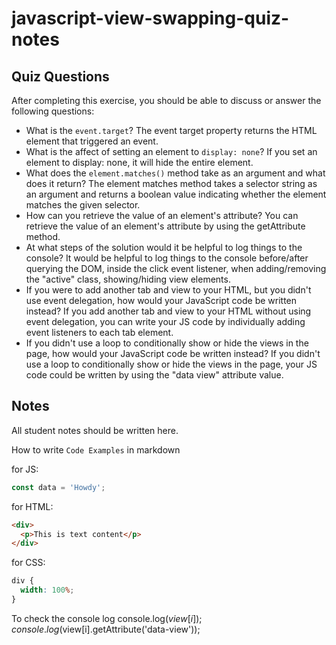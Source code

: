# javascript-view-swapping-quiz-notes

## Quiz Questions

After completing this exercise, you should be able to discuss or answer the following questions:

- What is the `event.target`?
  The event target property returns the HTML element that triggered an event.
- What is the affect of setting an element to `display: none`?
  If you set an element to display: none, it will hide the entire element.
- What does the `element.matches()` method take as an argument and what does it return?
  The element matches method takes a selector string as an argument and returns a boolean value indicating whether the element matches the given selector.
- How can you retrieve the value of an element's attribute?
  You can retrieve the value of an element's attribute by using the getAttribute method.
- At what steps of the solution would it be helpful to log things to the console?
  It would be helpful to log things to the console before/after querying the DOM, inside the click event listener, when adding/removing the "active" class, showing/hiding view elements.
- If you were to add another tab and view to your HTML, but you didn't use event delegation, how would your JavaScript code be written instead?
  If you add another tab and view to your HTML without using event delegation, you can write your JS code by individually adding event listeners to each tab element.
- If you didn't use a loop to conditionally show or hide the views in the page, how would your JavaScript code be written instead?
  If you didn't use a loop to conditionally show or hide the views in the page, your JS code could be written by using the "data view" attribute value.

## Notes

All student notes should be written here.

How to write `Code Examples` in markdown

for JS:

```javascript
const data = 'Howdy';
```

for HTML:

```html
<div>
  <p>This is text content</p>
</div>
```

for CSS:

```css
div {
  width: 100%;
}
```

To check the console log
console.log($view[i]);
 console.log($view[i].getAttribute('data-view'));

